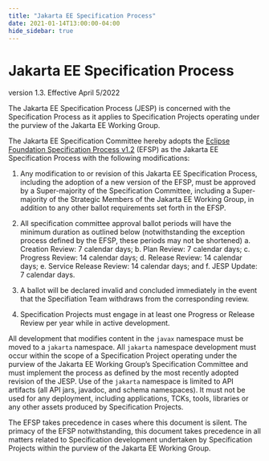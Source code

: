 ```yaml
---
title: "Jakarta EE Specification Process"
date: 2021-01-14T13:00:00-04:00
hide_sidebar: true
---
```


# Jakarta EE Specification Process

version 1.3. Effective April 5/2022

The Jakarta EE Specification Process (JESP) is concerned with the Specification Process as it applies to Specification Projects operating under the purview of the Jakarta EE Working Group. 

The Jakarta EE Specification Committee hereby adopts the [Eclipse Foundation Specification Process v1.2](https://www.eclipse.org/projects/efsp?version=1.2) (EFSP) as the Jakarta EE Specification Process with the following modifications:

1. Any modification to or revision of this Jakarta EE Specification Process, including the adoption of a new version of the EFSP, must be approved by a Super-majority of the Specification Committee, including a Super-majority of the Strategic Members of the Jakarta EE Working Group, in addition to any other ballot requirements set forth in the EFSP.
2. All specification committee approval ballot periods will have the minimum duration as outlined below (notwithstanding the exception process defined by the EFSP, these periods may not be shortened)
  a. Creation Review: 7 calendar days;
  b. Plan Review:  7 calendar days;
  c. Progress Review: 14 calendar days;
  d. Release Review: 14 calendar days;
  e. Service Release Review: 14 calendar days; and
  f. JESP Update: 7 calendar days.

3. A ballot will be declared invalid and concluded immediately in the event that the Specifiation Team withdraws from the corresponding review.
4. Specification Projects must engage in at least one Progress or Release Review  per year while in active development.

All development that modifies content in the `javax` namespace must be moved to a `jakarta` namespace. All `jakarta` namespace development must occur within the scope of a Specification Project operating under the purview of the Jakarta EE Working Group’s Specification Committee and must implement the process as defined by the most recently adopted revision of the JESP.
Use of the `jakarta` namespace is limited to API artifacts (all API jars, javadoc, and schema namespaces).
It must not be used for any deployment, including applications, TCKs, tools, libraries or any other assets produced by Specification Projects.

The EFSP takes precedence in cases where this document is silent. The primacy of the EFSP notwithstanding, this document takes precedence in all matters related to Specification development undertaken by Specification Projects within the purview of the Jakarta EE Working Group.